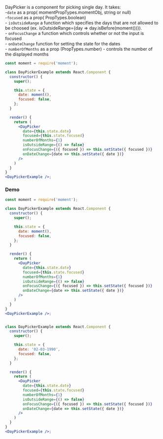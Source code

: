 DayPicker is a component for picking single day. It takes:
<br>-`date` as a prop( momentPropTypes.momentObj, string or null)
<br>-`focused` as a prop( PropTypes.boolean)
<br>- `isOutsideRange` a function which specifies the days that are not allowed to be choosed (ex. isOutsideRange={day => day.isBefore(moment())}).
<br>- `onFocusChange` a function which controls whether or not the input is focused
<br>- `onDateChange` function for setting the state for the dates
<br>- `numberOfMonths` as a prop (PropTypes.number) - controls the number of the displayed months

```jsx static
const moment = require('moment');

class DayPickerExample extends React.Component {
  constructor() {
    super();

    this.state = {
      date: moment(),
      focused: false,
    };
  }

  render() {
    return (
      <DayPicker
        date={this.state.date}
        focused={this.state.focused}
        numberOfMonths={1}
        isOutsideRange={() => false}
        onFocusChange={({ focused }) => this.setState({ focused })}
        onDateChange={date => this.setState({ date })}
      />
    )
  }
}
<DayPickerExample />;
```

### Demo

```jsx
const moment = require('moment');

class DayPickerExample extends React.Component {
  constructor() {
    super();

    this.state = {
      date: moment(),
      focused: false,
    };
  }

  render() {
    return (
      <DayPicker
        date={this.state.date}
        focused={this.state.focused}
        numberOfMonths={1}
        isOutsideRange={() => false}
        onFocusChange={({ focused }) => this.setState({ focused })}
        onDateChange={date => this.setState({ date })}
      />
    )
  }
}
<DayPickerExample />;
```

```jsx

class DayPickerExample extends React.Component {
  constructor() {
    super();

    this.state = {
      date: '02-03-1990',
      focused: false,
    };
  }

  render() {
    return (
      <DayPicker
        date={this.state.date}
        focused={this.state.focused}
        numberOfMonths={1}
        isOutsideRange={() => false}
        onFocusChange={({ focused }) => this.setState({ focused })}
        onDateChange={date => this.setState({ date })}
      />
    )
  }
}
<DayPickerExample />;
```